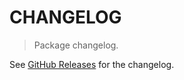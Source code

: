 # CHANGELOG

> Package changelog.

See [GitHub Releases](https://github.com/stdlib-js/strided-base-dtype-resolve-str/releases) for the changelog.